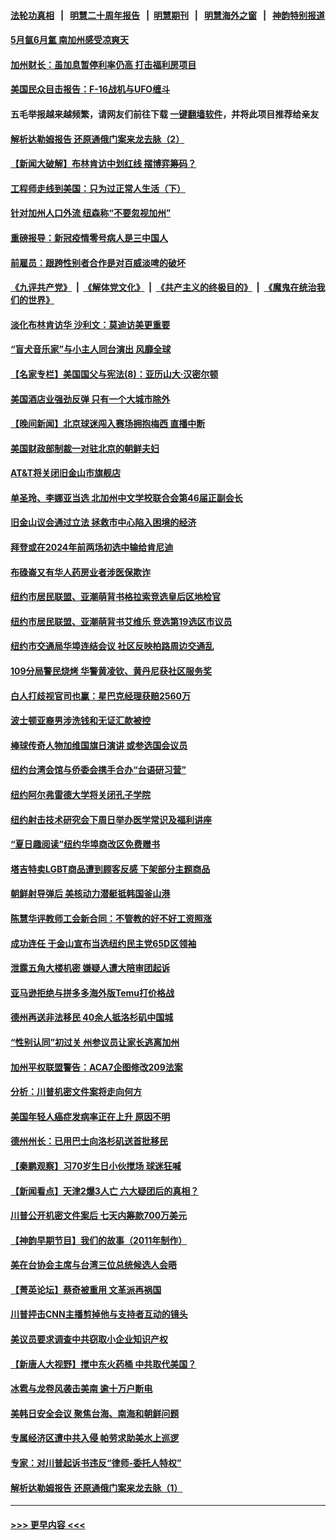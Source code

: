 #### [法轮功真相](https://github.com/gfw-breaker/truth/blob/master/README.md?t=0) &nbsp;&nbsp;|&nbsp;&nbsp; [明慧二十周年报告](https://github.com/gfw-breaker/mh-reports/blob/master/README.md?t=0) &nbsp;&nbsp;|&nbsp;&nbsp;[明慧期刊](https://github.com/gfw-breaker/mh-qikan) &nbsp;&nbsp;|&nbsp;&nbsp; [明慧海外之窗](https://github.com/gfw-breaker/mh-news/blob/master/README.md?t=0) &nbsp;&nbsp;|&nbsp;&nbsp; [神韵特别报道](https://github.com/gfw-breaker/mh-news/blob/master/shenyun.md?t=0)
#### [5月氤6月氲 南加州感受凉爽天](../pages/nsc412/n14017583.md?t=06170343) 
#### [加州财长：虽加息暂停利率仍高 打击福利房项目](../pages/nsc412/n14017560.md?t=06170343) 
#### [美国民众目击报告：F-16战机与UFO缠斗](../pages/nsc412/n14017550.md?t=06170343) 
#### 五毛举报越来越频繁，请网友们前往下载 [一键翻墙软件](https://github.com/gfw-breaker/ssr-accounts)，并将此项目推荐给亲友
#### [解析达勒姆报告 还原通俄门案来龙去脉（2）](../pages/nsc412/n14016662.md?t=06170343) 
#### [【新闻大破解】布林肯访中划红线 摆博弈筹码？](../pages/nsc412/n14017505.md?t=06170343) 
#### [工程师走线到美国：只为过正常人生活（下）](../pages/nsc412/n14017191.md?t=06170343) 
#### [针对加州人口外流 纽森称“不要忽视加州”](../pages/nsc412/n14017201.md?t=06170343) 
#### [重磅报导：新冠疫情零号病人是三中国人](../pages/nsc412/n14017445.md?t=06170343) 
#### [前雇员：跟跨性别者合作是对百威淡啤的破坏](../pages/nsc412/n14017504.md?t=06170343) 
#### [《九评共产党》](https://github.com/begood0513/9ping.md/blob/master/README.md) &nbsp;|&nbsp; [《解体党文化》](../../../../jtdwh.md/blob/master/README.md)  &nbsp;|&nbsp; [《共产主义的终极目的》](../../../../gczydzjmd.md/blob/master/README.md) &nbsp;|&nbsp; [《魔鬼在统治我们的世界》](../../../../mgztzwmdsj.md/blob/master/README.md) 
#### [淡化布林肯访华 沙利文：莫迪访美更重要](../pages/nsc412/n14017351.md?t=06170343) 
#### [“盲犬音乐家”与小主人同台演出 风靡全球](../pages/nsc412/n14017346.md?t=06170343) 
#### [【名家专栏】美国国父与宪法(8)：亚历山大‧汉密尔顿](../pages/nsc412/n14013727.md?t=06170343) 
#### [美国酒店业强劲反弹 只有一个大城市除外](../pages/nsc412/n14017326.md?t=06170343) 
#### [【晚间新闻】北京球迷闯入赛场拥抱梅西 直播中断](../pages/nsc412/n14016915.md?t=06170343) 
#### [美国财政部制裁一对驻北京的朝鲜夫妇](../pages/nsc412/n14017310.md?t=06170343) 
#### [AT&T将关闭旧金山市旗舰店](../pages/nsc412/n14017224.md?t=06170343) 
#### [单圣玲、李娜亚当选 北加州中文学校联合会第46届正副会长](../pages/nsc412/n14017216.md?t=06170343) 
#### [旧金山议会通过立法 拯救市中心陷入困境的经济](../pages/nsc412/n14017208.md?t=06170343) 
#### [拜登或在2024年前两场初选中输给肯尼迪](../pages/nsc412/n14016979.md?t=06170343) 
#### [布碌崙又有华人药房业者涉医保欺诈](../pages/nsc412/n14017101.md?t=06170343) 
#### [纽约市居民联盟、亚潮萌背书格拉索竞选皇后区地检官](../pages/nsc412/n14017133.md?t=06170343) 
#### [纽约市居民联盟、亚潮萌背书艾维乐 竞选第19选区市议员](../pages/nsc412/n14017138.md?t=06170343) 
#### [纽约市交通局华埠连结会议 社区反映柏路周边交通乱](../pages/nsc412/n14017161.md?t=06170343) 
#### [109分局警民烧烤 华警黄凌钦、黄丹尼获社区服务奖](../pages/nsc412/n14017128.md?t=06170343) 
#### [白人打歧视官司也赢：星巴克经理获赔2560万](../pages/nsc412/n14017141.md?t=06170343) 
#### [波士顿亚裔男涉洗钱和无证汇款被控](../pages/nsc412/n14017100.md?t=06170343) 
#### [棒球传奇人物加维国旗日演讲 或参选国会议员](../pages/nsc412/n14017176.md?t=06170343) 
#### [纽约台湾会馆与侨委会携手合办“台语研习营”](../pages/nsc412/n14017170.md?t=06170343) 
#### [纽约阿尔弗雷德大学将关闭孔子学院](../pages/nsc412/n14017117.md?t=06170343) 
#### [纽约射击技术研究会下周日举办医学常识及福利讲座](../pages/nsc412/n14017168.md?t=06170343) 
#### [“夏日趣阅读”纽约华埠商改区免费赠书](../pages/nsc412/n14017164.md?t=06170343) 
#### [塔吉特卖LGBT商品遭到顾客反感 下架部分主题商品](../pages/nsc412/n14017094.md?t=06170343) 
#### [朝鲜射导弹后 美核动力潜艇抵韩国釜山港](../pages/nsc412/n14017097.md?t=06170343) 
#### [陈慧华评教师工会新合同：不管教的好不好工资照涨](../pages/nsc412/n14017103.md?t=06170343) 
#### [成功连任 于金山宣布当选纽约民主党65D区领袖](../pages/nsc412/n14017135.md?t=06170343) 
#### [泄露五角大楼机密 嫌疑人遭大陪审团起诉](../pages/nsc412/n14017004.md?t=06170343) 
#### [亚马逊拒绝与拼多多海外版Temu打价格战](../pages/nsc412/n14017047.md?t=06170343) 
#### [德州再送非法移民 40余人抵洛杉矶中国城](../pages/nsc412/n14017061.md?t=06170343) 
#### [“性别认同”初过关 州参议员让家长逃离加州](../pages/nsc412/n14017057.md?t=06170343) 
#### [加州平权联盟警告：ACA7企图修改209法案](../pages/nsc412/n14017044.md?t=06170343) 
#### [分析：川普机密文件案将走向何方](../pages/nsc412/n14016833.md?t=06170343) 
#### [美国年轻人癌症发病率正在上升 原因不明](../pages/nsc412/n14017003.md?t=06170343) 
#### [德州州长：已用巴士向洛杉矶送首批移民](../pages/nsc412/n14016944.md?t=06170343) 
#### [【秦鹏观察】习70岁生日小伙搅场 球迷狂喊](../pages/nsc412/n14016991.md?t=06170343) 
#### [【新闻看点】天津2爆3人亡 六大疑团后的真相？](../pages/nsc412/n14016974.md?t=06170343) 
#### [川普公开机密文件案后 七天内筹款700万美元](../pages/nsc412/n14016942.md?t=06170343) 
#### [【神韵早期节目】我们的故事（2011年制作）](../pages/nsc412/n14016943.md?t=06170343) 
#### [美在台协会主席与台湾三位总统候选人会晤](../pages/nsc412/n14016950.md?t=06170343) 
#### [【菁英论坛】蔡奇被重用 文革派再祸国](../pages/nsc412/n14016984.md?t=06170343) 
#### [川普抨击CNN主播剪掉他与支持者互动的镜头](../pages/nsc412/n14016955.md?t=06170343) 
#### [美议员要求调查中共窃取小企业知识产权](../pages/nsc412/n14016920.md?t=06170343) 
#### [【新唐人大视野】搅中东火药桶 中共取代美国？](../pages/nsc412/n14016906.md?t=06170343) 
#### [冰雹与龙卷风袭击美南 逾十万户断电](../pages/nsc412/n14016859.md?t=06170343) 
#### [美韩日安全会议 聚焦台海、南海和朝鲜问题](../pages/nsc412/n14016749.md?t=06170343) 
#### [专属经济区遭中共入侵 帕劳求助美水上巡逻](../pages/nsc412/n14016873.md?t=06170343) 
#### [专家：对川普起诉书违反“律师-委托人特权”](../pages/nsc412/n14016820.md?t=06170343) 
#### [解析达勒姆报告 还原通俄门案来龙去脉（1）](../pages/nsc412/n14016482.md?t=06170343) 

----
#### [ >>> 更早内容 <<< ](../indexes/nsc412-earlier.md)
